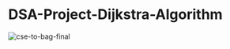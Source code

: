 # DSA-Project-Dijkstra-Algorithm
![cse-to-bag-final](https://user-images.githubusercontent.com/96617645/205496507-9587695b-46f6-4ce0-8e5a-cd0f5f489a8a.gif)
